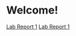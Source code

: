 # Welcome!

[Lab Report 1](test.html)
[Lab Report 1](https://emikoifish.github.io/test-website/test.html)
